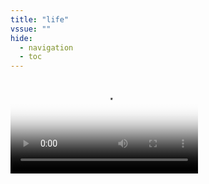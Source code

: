 ```yaml
---
title: "life"
vssue: ""
hide:
  - navigation
  - toc
---
```


<video
    id="my-player"
    class="video-js vjs-big-play-centered"
    controls
    preload="auto"
    poster="https://video.cdn.shafish.cn/%E8%B0%81%E9%83%BD%E6%9C%89%E6%95%85%E4%BA%8B.png"
    data-setup='{}'>
  <source src="https://video.cdn.shafish.cn/%E4%BA%BA%E4%BA%BA%E9%83%BD%E6%9C%89%E7%BC%98%E7%94%B1.mp4" type="video/mp4"></source>
</video>